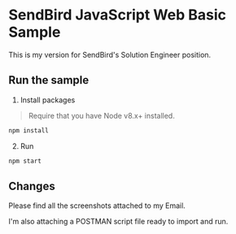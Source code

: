 # SendBird JavaScript Web Basic Sample
This is my version for SendBird's Solution Engineer position.

## Run the sample
1. Install packages

> Require that you have Node v8.x+ installed. 

```bash
npm install
```

2. Run

```bash
npm start
```

## Changes
Please find all the screenshots attached to my Email.  

I'm also attaching a POSTMAN script file ready to import and run.

